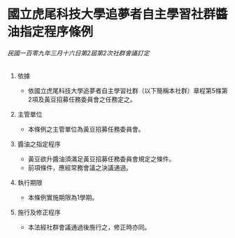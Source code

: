 # 國立虎尾科技大學追夢者自主學習社群醬油指定程序條例

###### 民國一百零九年三月十六日第2屆第2次社群會議訂定

1. 依據
    - 依國立虎尾科技大學追夢者自主學習社群（以下簡稱本社群）章程第5條第2項及黃豆招募任務委員會之任務定之。

2. 主管單位
    - 本條例之主管單位為黃豆招募任務委員會。

3. 醬油之指定程序
    - 黃豆欲升醬油須滿足黃豆招募任務委員會規定之條件。
    - 前項條件，應經常務會議之決議通過。

4. 執行期限
    - 本條例實施期限為1學期。

5. 施行及修正程序
    - 本法經社群會議通過後施行之，修正時亦同。